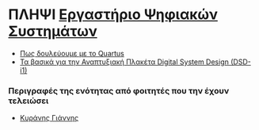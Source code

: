 # ΠΛΗΨΙ [Εργαστήριο Ψηφιακών Συστημάτων](https://www.eap.gr/education/undergraduate/computer-science/topics/#eisagogi_stin_pliroforiki)

- [Πως δουλεύουμε με το Quartus](https://www.youtube.com/watch?v=-VxwGOhdkfc)
- [Τα βασικά για την Αναπτυξιακή Πλακέτα Digital System Design (DSD-i1)](https://youtu.be/D8aRbnIlPqI)


### Περιγραφές της ενότητας από φοιτητές που την έχουν τελειώσει

- [Κυράνης Γιάννης](ΠΛΗΨΙ/report1.md)
